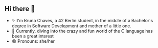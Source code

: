 ## Hi there 👋

- ✨ I'm Bruna Chaves, a 42 Berlin student, in the middle of a Bachelor's degree in Software Development and mother of a little one.
- 🌱 Currently, diving into the crazy and fun world of the C language has been a great interest
- 😄 Pronouns: she/her

